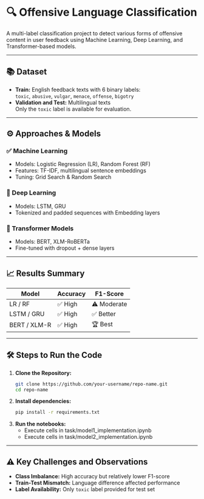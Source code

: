 # 🔍 Offensive Language Classification

A multi-label classification project to detect various forms of offensive content in user feedback using Machine Learning, Deep Learning, and Transformer-based models.

---

## 📚 Dataset

- **Train:** English feedback texts with 6 binary labels:  
  `toxic`, `abusive`, `vulgar`, `menace`, `offense`, `bigotry`
- **Validation and Test:** Multilingual texts  
  Only the `toxic` label is available for evaluation.

---

## ⚙️ Approaches & Models

### ✅ Machine Learning
- Models: Logistic Regression (LR), Random Forest (RF)
- Features: TF-IDF, multilingual sentence embeddings
- Tuning: Grid Search & Random Search

### 🤖 Deep Learning
- Models: LSTM, GRU
- Tokenized and padded sequences with Embedding layers

### 🧠 Transformer Models
- Models: BERT, XLM-RoBERTa
- Fine-tuned with dropout + dense layers

---

## 📈 Results Summary

| Model          | Accuracy | F1-Score |
|----------------|----------|----------|
| LR / RF        | ✅ High  | ⚠️ Moderate |
| LSTM / GRU     | ✅ High  | ✅ Better   |
| BERT / XLM-R   | ✅ High  | 🏆 Best     |

---

## 🛠️ Steps to Run the Code

1. **Clone the Repository:**  
   ```bash
   git clone https://github.com/your-username/repo-name.git
   cd repo-name

2. **Install dependencies:**
   ```bash
   pip install -r requirements.txt

3. **Run the notebooks:**
   - Execute cells in task/model1_implementation.ipynb
   - Execute cells in task/model2_implementation.ipynb
  
---

## ⚠️ Key Challenges and Observations

- **Class Imbalance:** High accuracy but relatively lower F1-score
- **Train-Test Mismatch:** Language difference affected performance
- **Label Availability:** Only `toxic` label provided for test set
